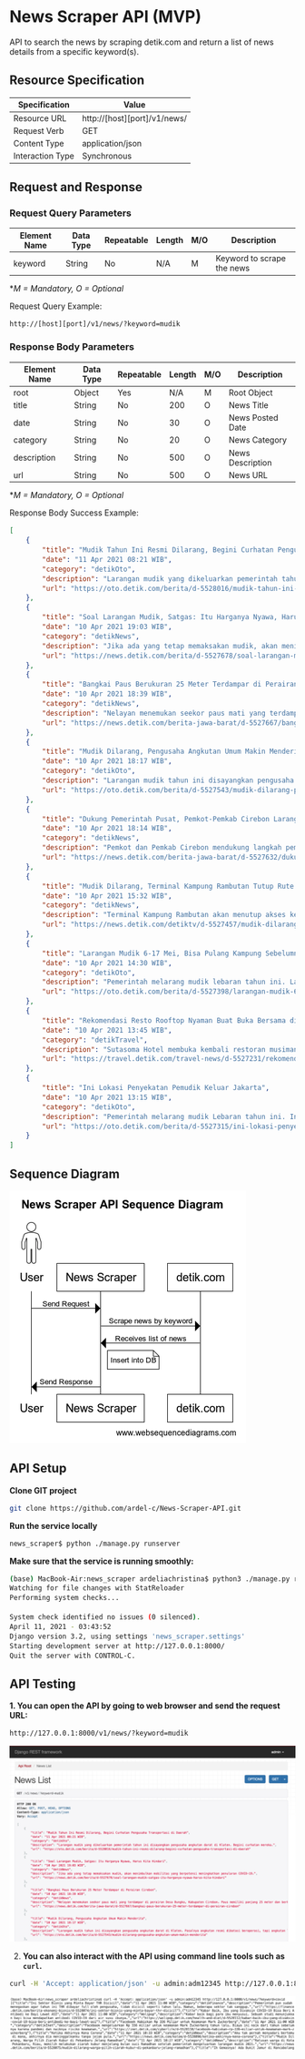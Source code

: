 # News Scraper API (MVP)
API to search the news by scraping detik.com and return a list of news details from a specific keyword(s).



## Resource Specification

| Specification    | Value                         |
| ---------------- | ----------------------------- |
| Resource URL     | http://\[host][port]/v1/news/ |
| Request Verb     | GET                           |
| Content Type     | application/json              |
| Interaction Type | Synchronous                   |



## Request and Response

### Request Query Parameters

| Element Name | Data Type | Repeatable | Length | M/O  | Description                |
| ------------ | --------- | ---------- | ------ | ---- | -------------------------- |
| keyword      | String    | No         | N/A    | M    | Keyword to scrape the news |

**M = Mandatory, O = Optional*

Request Query Example:

```bash
http://[host][port]/v1/news/?keyword=mudik
```



### Response Body Parameters

| Element Name | Data Type | Repeatable | Length | M/O  | Description      |
| ------------ | --------- | ---------- | ------ | ---- | ---------------- |
| root         | Object    | Yes        | N/A    | M    | Root Object      |
| title        | String    | No         | 200    | O    | News Title       |
| date         | String    | No         | 30     | O    | News Posted Date |
| category     | String    | No         | 20     | O    | News Category    |
| description  | String    | No         | 500    | O    | News Description |
| url          | String    | No         | 500    | O    | News URL         |

**M = Mandatory, O = Optional*

Response Body Success Example:

```json
[
    {
        "title": "Mudik Tahun Ini Resmi Dilarang, Begini Curhatan Pengusaha Transportasi di Daerah",
        "date": "11 Apr 2021 08:21 WIB",
        "category": "detikOto",
        "description": "Larangan mudik yang dikeluarkan pemerintah tahun ini disayangkan pengusaha angkutan darat di Klaten. Begini curhatan mereka.",
        "url": "https://oto.detik.com/berita/d-5528016/mudik-tahun-ini-resmi-dilarang-begini-curhatan-pengusaha-transportasi-di-daerah"
    },
    {
        "title": "Soal Larangan Mudik, Satgas: Itu Harganya Nyawa, Harus Kita Hindari",
        "date": "10 Apr 2021 19:03 WIB",
        "category": "detikNews",
        "description": "Jika ada yang tetap memaksakan mudik, akan menimbulkan mobilitas yang berpotensi meningkatkan penularan COVID-19.",
        "url": "https://news.detik.com/berita/d-5527678/soal-larangan-mudik-satgas-itu-harganya-nyawa-harus-kita-hindari"
    },
    {
        "title": "Bangkai Paus Berukuran 25 Meter Terdampar di Perairan Cirebon",
        "date": "10 Apr 2021 18:39 WIB",
        "category": "detikNews",
        "description": "Nelayan menemukan seekor paus mati yang terdampar di perairan Desa Bungko, Kabupaten Cirebon. Paus memiliki panjang 25 meter dan berbobot sekitar 10 ton.",
        "url": "https://news.detik.com/berita-jawa-barat/d-5527667/bangkai-paus-berukuran-25-meter-terdampar-di-perairan-cirebon"
    },
    {
        "title": "Mudik Dilarang, Pengusaha Angkutan Umum Makin Menderita",
        "date": "10 Apr 2021 18:17 WIB",
        "category": "detikOto",
        "description": "Larangan mudik tahun ini disayangkan pengusaha angkutan darat di Klaten. Pasalnya angkutan resmi dibatasi beroperasi, tapi angkutan lain bebas.",
        "url": "https://oto.detik.com/berita/d-5527543/mudik-dilarang-pengusaha-angkutan-umum-makin-menderita"
    },
    {
        "title": "Dukung Pemerintah Pusat, Pemkot-Pemkab Cirebon Larang Warga Mudik",
        "date": "10 Apr 2021 18:14 WIB",
        "category": "detikNews",
        "description": "Pemkot dan Pemkab Cirebon mendukung langkah pemerintah pusat terkait pelarangan mudik Lebaran 2021. Masyarakat Cirebon agar mematuhi kebijakan tersebut.",
        "url": "https://news.detik.com/berita-jawa-barat/d-5527632/dukung-pemerintah-pusat-pemkot-pemkab-cirebon-larang-warga-mudik"
    },
    {
        "title": "Mudik Dilarang, Terminal Kampung Rambutan Tutup Rute Antar Kota",
        "date": "10 Apr 2021 15:32 WIB",
        "category": "detikNews",
        "description": "Terminal Kampung Rambutan akan menutup akses keberangkatan bus berpenumpang pada 6 -17 Mei 2021. Langkah itu menyusul kebijakan larangan mudik dari peme",
        "url": "https://news.detik.com/detiktv/d-5527457/mudik-dilarang-terminal-kampung-rambutan-tutup-rute-antar-kota"
    },
    {
        "title": "Larangan Mudik 6-17 Mei, Bisa Pulang Kampung Sebelumnya?",
        "date": "10 Apr 2021 14:30 WIB",
        "category": "detikOto",
        "description": "Pemerintah melarang mudik lebaran tahun ini. Larangan mudik diberlakukan dari 6 Mei 2021 sampai 17 Mei 2021. Polisi akan memberlakukan pengamanan sebelum 6 Mei.",
        "url": "https://oto.detik.com/berita/d-5527398/larangan-mudik-6-17-mei-bisa-pulang-kampung-sebelumnya"
    },
    {
        "title": "Rekomendasi Resto Rooftop Nyaman Buat Buka Bersama di Jaksel",
        "date": "10 Apr 2021 13:45 WIB",
        "category": "detikTravel",
        "description": "Sutasoma Hotel membuka kembali restoran musimannya. Restoran ini hanya buka di bulan suci ramadhan.",
        "url": "https://travel.detik.com/travel-news/d-5527231/rekomendasi-resto-rooftop-nyaman-buat-buka-bersama-di-jaksel"
    },
    {
        "title": "Ini Lokasi Penyekatan Pemudik Keluar Jakarta",
        "date": "10 Apr 2021 13:15 WIB",
        "category": "detikOto",
        "description": "Pemerintah melarang mudik Lebaran tahun ini. Ini lokasi penyekatan pemudik yang akan keluar Jakarta.",
        "url": "https://oto.detik.com/berita/d-5527315/ini-lokasi-penyekatan-pemudik-keluar-jakarta"
    }
]
```



## Sequence Diagram

![Sequence Diagram](assets/SequenceDiagram.png)



## API Setup

**Clone GIT project**

```bash
git clone https://github.com/ardel-c/News-Scraper-API.git
```

**Run the service locally**

```bash
news_scraper$ python ./manage.py runserver
```

**Make sure that the service is running smoothly:**

```bash
(base) MacBook-Air:news_scraper ardeliachristina$ python3 ./manage.py runserver
Watching for file changes with StatReloader
Performing system checks...

System check identified no issues (0 silenced).
April 11, 2021 - 03:43:52
Django version 3.2, using settings 'news_scraper.settings'
Starting development server at http://127.0.0.1:8000/
Quit the server with CONTROL-C.
```



## API Testing

**1. You can open the API by going to web browser and send the request URL:**

```bash
http://127.0.0.1:8000/v1/news/?keyword=mudik
```

![Browser](assets/Browser.png)



2. **You can also interact with the API using command line tools such as `curl`.**

```bash
curl -H 'Accept: application/json' -u admin:adm12345 http://127.0.0.1:8000/v1/news/?keyword=covid
```

![Curl](assets/curl.png)


